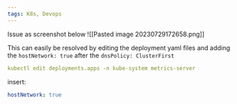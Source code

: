 ```yaml
---
tags: K8s, Devops
---
```

Issue as screenshot below
![[Pasted image 20230729172658.png]]

This can easily be resolved by editing the deployment yaml files and adding the `hostNetwork: true` after the `dnsPolicy: ClusterFirst`

```yaml
kubectl edit deployments.apps -n kube-system metrics-server
```

insert:

```yaml
hostNetwork: true
```
